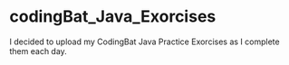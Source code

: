 # codingBat_Java_Exorcises
I decided to upload my CodingBat Java Practice Exorcises as I complete them each day. 
